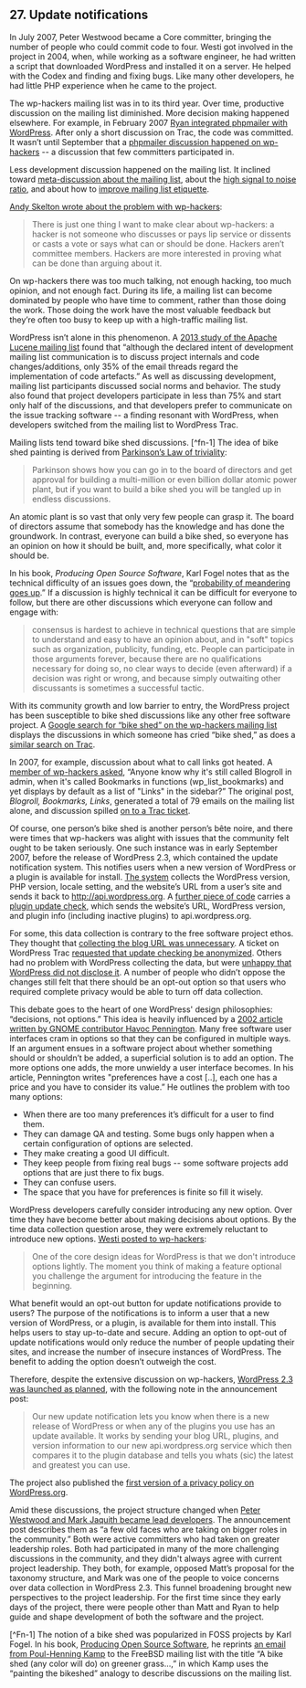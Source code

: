 ## 27. Update notifications

In July 2007, Peter Westwood became a Core committer, bringing the number of people who could commit code to four. Westi got involved in the project in 2004, when, while working as a software engineer, he had written a script that downloaded WordPress and installed it on a server. He helped with the Codex and finding and fixing bugs. Like many other developers, he had little PHP experience when he came to the project.

The wp-hackers mailing list was in to its third year. Over time, productive discussion on the mailing list diminished. More decision making happened elsewhere. For example, in February 2007 [Ryan integrated phpmailer with WordPress](https://core.trac.wordpress.org/ticket/3862). After only a short discussion on Trac, the code was committed. It wasn’t until September that a [phpmailer discussion happened on wp-hackers](http://lists.wordpress.org/pipermail/wp-hackers/2007-September/014497.html) -- a discussion that few committers participated in.

Less development discussion happened on the mailing list. It inclined toward [meta-discussion about the mailing list](http://lists.wordpress.org/pipermail/wp-hackers/2007-September/015058.html), about the [high signal to noise ratio](http://lists.wordpress.org/pipermail/wp-hackers/2007-September/015173.html), and about how to [improve mailing list etiquette](http://lists.wordpress.org/pipermail/wp-hackers/2007-October/015489.html). 	

[Andy Skelton wrote about the problem with wp-hackers](http://andy.wordpress.com/2007/10/03/wp-hackers/):

> There is just one thing I want to make clear about wp-hackers: a hacker is not someone who discusses or pays lip service or dissents or casts a vote or says what can or should be done. Hackers aren’t committee members. Hackers are more interested in proving what can be done than arguing about it.	

On wp-hackers there was too much talking, not enough hacking, too much opinion, and not enough fact. During its life, a mailing list can become dominated by people who have time to comment, rather than those doing the work. Those doing the work have the most valuable feedback but they’re often too busy to keep up with a high-traffic mailing list. 

WordPress isn’t alone in this phenomenon. A [2013 study of the Apache Lucene mailing list](http://sback.it/publications/msr2013.pdf) found that “although the declared intent of development mailing list communication is to discuss project internals and code changes/additions, only 35% of the email threads regard the implementation of code artefacts.” As well as discussing development, mailing list participants discussed social norms and behavior. The study also found that project developers participate in less than 75% and start only half of the discussions, and that developers prefer to communicate on the issue tracking software -- a finding resonant with WordPress, when developers switched from the mailing list to WordPress Trac. 	

Mailing lists tend toward bike shed discussions. [^fn-1] The idea of bike shed painting is derived from [Parkinson’s Law of triviality](https://en.wikipedia.org/wiki/Parkinson%27s_law_of_triviality):	

> Parkinson shows how you can go in to the board of directors and get approval for building a multi-million or even billion dollar atomic power plant, but if you want to build a bike shed you will be tangled up in endless discussions.	

An atomic plant is so vast that only very few people can grasp it. The board of directors assume that somebody has the knowledge and has done the groundwork. In contrast, everyone can build a bike shed, so everyone has an opinion on how it should be built, and, more specifically, what color it should be.

In his book, _Producing Open Source Software_, Karl Fogel notes that as the technical difficulty of an issues goes down, the “[probability of meandering goes up](http://producingoss.com/en/producingoss.html#bikeshed).” If a discussion is highly technical it can be difficult for everyone to follow, but there are other discussions which everyone can follow and engage with:

> consensus is hardest to achieve in technical questions that are simple to understand and easy to have an opinion about, and in "soft" topics such as organization, publicity, funding, etc. People can participate in those arguments forever, because there are no qualifications necessary for doing so, no clear ways to decide (even afterward) if a decision was right or wrong, and because simply outwaiting other discussants is sometimes a successful tactic.	

With its community growth and low barrier to entry, the WordPress project has been susceptible to bike shed discussions like any other free software project. A [Google search for “bike shed” on the wp-hackers mailing list](https://www.google.com/search?q=site%3Ahttp%3A%2F%2Flists.wordpress.org%2Fpipermail%2Fwp-hackers%2F+bikeshed&oq=site%3A&aqs=chrome.2.69i57j69i58j69i59j69i65l3.2535j0j4&sourceid=chrome&es_sm=91&ie=UTF-8#q=site:http:%2F%2Flists.wordpress.org%2Fpipermail%2Fwp-hackers%2F+bikeshed&safe=off) displays the discussions in which someone has cried “bike shed,” as does a [similar search on Trac](https://core.trac.wordpress.org/search?q=bikeshed&noquickjump=1&changeset=on&ticket=on).	

In 2007, for example, discussion about what to call links got heated. A [member of wp-hackers asked](http://lists.wordpress.org/pipermail/wp-hackers/2007-June/013299.html), “Anyone know why it's still called Blogroll in admin, when it's called Bookmarks in functions (wp_list_bookmarks) and yet displays by default as a list of "Links" in the sidebar?” The original post, _Blogroll, Bookmarks, Links_, generated a total of 79 emails on the mailing list alone, and discussion spilled [on to a Trac ticket](https://core.trac.wordpress.org/ticket/3695).	

Of course, one person’s bike shed is another person’s bête noire, and there were times that wp-hackers was alight with issues that the community felt ought to be taken seriously. One such instance was in early September 2007, before the release of WordPress 2.3, which contained the update notification system. This notifies users when a new version of WordPress or a plugin is available for install. [The system](https://core.trac.wordpress.org/ticket/1476) collects the WordPress version, PHP version, locale setting, and the website’s URL from a user’s site and sends it back to http://api.wordpress.org. A [further piece of code](https://core.trac.wordpress.org/changeset/5913) carries a [plugin update check](https://core.trac.wordpress.org/ticket/4795), which sends the website’s URL, WordPress version, and plugin info (including inactive plugins) to api.wordpress.org.

For some, this data collection is contrary to the free software project ethos. They thought that [collecting the blog URL was unnecessary](http://lists.wordpress.org/pipermail/wp-hackers/2007-September/014860.html). A ticket on WordPress Trac [requested that update checking be anonymized](https://core.trac.wordpress.org/ticket/5066). Others had no problem with WordPress collecting the data, but were [unhappy that WordPress did not disclose it](http://lists.wordpress.org/pipermail/wp-hackers/2007-September/014919.html). A number of people who didn’t oppose the changes still felt that there should be an opt-out option so that users who required complete privacy would be able to turn off data collection.

This debate goes to the heart of one WordPress' design philosophies: “decisions, not options.” This idea is heavily influenced by a [2002 article written by GNOME contributor Havoc Pennington](http://ometer.com/free-software-ui.html). Many free software user interfaces cram in options so that they can be configured in multiple ways. If an argument ensues in a software project about whether something should or shouldn’t be added, a superficial solution is to add an option. The more options one adds, the more unwieldy a user interface becomes. In his article, Pennington writes "preferences have a cost [..], each one has a price and you have to consider its value.” He outlines the problem with too many options:

- When there are too many preferences it’s difficult for a user to find them.
- They can damage QA and testing. Some bugs only happen when a certain configuration of options are selected.
- They make creating a good UI difficult.
- They keep people from fixing real bugs -- some software projects add options that are just there to fix bugs.
- They can confuse users.
- The space that you have for preferences is finite so fill it wisely.

WordPress developers carefully consider introducing any new option. Over time they have become better about making decisions about options. By the time data collection question arose, they were extremely reluctant to introduce new options. [Westi posted to wp-hackers](http://lists.wordpress.org/pipermail/wp-hackers/2007-September/015119.html):	

> One of the core design ideas for WordPress is that we don't introduce options lightly. The moment you think of making a feature optional you challenge the argument for introducing the feature in the beginning.

What benefit would an opt-out button for update notifications provide to users? The purpose of the notifications is to inform a user that a new version of WordPress, or a plugin, is available for them into install. This helps users to stay up-to-date and secure. Adding an option to opt-out of update notifications would only reduce the number of people updating their sites, and increase the number of insecure instances of WordPress. The benefit to adding the option doesn’t outweigh the cost. 

Therefore, despite the extensive discussion on wp-hackers, [WordPress 2.3 was launched as planned](http://wordpress.org/news/2007/09/wordpress-23/), with the following note in the announcement post:	

> Our new update notification lets you know when there is a new release of WordPress or when any of the plugins you use has an update available. It works by sending your blog URL, plugins, and version information to our new api.wordpress.org service which then compares it to the plugin database and tells you whats (sic) the latest and greatest you can use.

The project also published the [first version of a privacy policy on WordPress.org](http://lists.wordpress.org/pipermail/wp-hackers/2007-September/015014.html).	

Amid these discussions, the project structure changed when [Peter Westwood and Mark Jaquith became lead developers](https://wordpress.org/news/2007/09/new-faces/). The announcement post describes them as “a few old faces who are taking on bigger roles in the community.” Both were active committers who had taken on greater leadership roles. Both had participated in many of the more challenging discussions in the community, and they didn't always agree with current project leadership. They both, for example, opposed Matt’s proposal for the taxonomy structure, and Mark was one of the people to voice concerns over data collection in WordPress 2.3. This funnel broadening brought new perspectives to the project leadership. For the first time since they early days of the project, there were people other than Matt and Ryan to help guide and shape development of both the software and the project.

[^Fn-1] The notion of a bike shed was popularized in FOSS projects by Karl Fogel. In his book, [Producing Open Source Software](http://producingoss.com/), he reprints [an email from Poul-Henning Kamp](http://bikeshed.com/) to the FreeBSD mailing list with the title “A bike shed (any color will do) on greener grass…,” in which Kamp uses the “painting the bikeshed” analogy to describe discussions on the mailing list.
